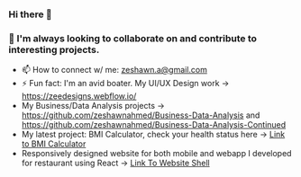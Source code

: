 ### Hi there 👋
### 👯 I'm always looking to collaborate on and contribute to interesting projects. 
- 📫 How to connect w/ me: zeshawn.a@gmail.com
- ⚡ Fun fact: I'm an avid boater. My UI/UX Design work -> https://zeedesigns.webflow.io/
- My Business/Data Analysis projects -> https://github.com/zeshawnahmed/Business-Data-Analysis and https://github.com/zeshawnahmed/Business-Data-Analysis-Continued
- My latest project: BMI Calculator, check your health status here -> [Link to BMI Calculator](https://shorturl.at/stxyJ)
- Responsively designed website for both mobile and webapp I developed for restaurant using React -> [Link To Website Shell](https://rb.gy/o8laxv)
<!--
**zeshawnahmed/zeshawnahmed** is a ✨ _special_ ✨ repository because its `README.md` (this file) appears on your GitHub profile.




